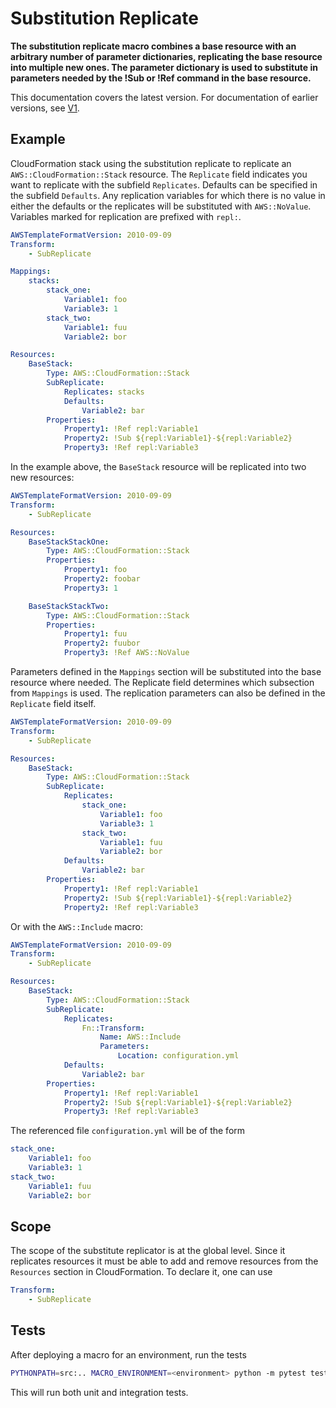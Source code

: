 # Substitution Replicate

__The substitution replicate macro combines a base resource with an arbitrary number of parameter dictionaries, replicating the base resource into multiple new ones. The parameter dictionary is used to substitute in parameters needed by the !Sub or !Ref command in the base resource.__

This documentation covers the latest version. For documentation of earlier versions, see [V1](./README-v1.md).

## Example

CloudFormation stack using the substitution replicate to replicate an `AWS::CloudFormation::Stack` resource. The `Replicate` field indicates you want to replicate with the subfield `Replicates`. Defaults can be specified in the subfield `Defaults`. Any replication variables for which there is no value in either the defaults or the replicates will be substituted with `AWS::NoValue`. Variables marked for replication are prefixed with `repl:`.

```yaml
AWSTemplateFormatVersion: 2010-09-09
Transform:
    - SubReplicate

Mappings:
    stacks:
        stack_one:
            Variable1: foo
            Variable3: 1
        stack_two:
            Variable1: fuu
            Variable2: bor

Resources:
    BaseStack:
        Type: AWS::CloudFormation::Stack
        SubReplicate:
            Replicates: stacks
            Defaults:
                Variable2: bar
        Properties:
            Property1: !Ref repl:Variable1
            Property2: !Sub ${repl:Variable1}-${repl:Variable2}
            Property3: !Ref repl:Variable3
```

In the example above, the `BaseStack` resource will be replicated into two new resources:

```yaml
AWSTemplateFormatVersion: 2010-09-09
Transform:
    - SubReplicate

Resources:
    BaseStackStackOne:
        Type: AWS::CloudFormation::Stack
        Properties:
            Property1: foo
            Property2: foobar
            Property3: 1

    BaseStackStackTwo:
        Type: AWS::CloudFormation::Stack
        Properties:
            Property1: fuu
            Property2: fuubor
            Property3: !Ref AWS::NoValue
```

Parameters defined in the `Mappings` section will be substituted into the base resource where needed. The Replicate field determines which subsection from `Mappings` is used. The replication parameters can also be defined in the `Replicate` field itself.

```yaml
AWSTemplateFormatVersion: 2010-09-09
Transform:
    - SubReplicate

Resources:
    BaseStack:
        Type: AWS::CloudFormation::Stack
        SubReplicate:
            Replicates:
                stack_one:
                    Variable1: foo
                    Variable3: 1
                stack_two:
                    Variable1: fuu
                    Variable2: bor
            Defaults:
                Variable2: bar
        Properties:
            Property1: !Ref repl:Variable1
            Property2: !Sub ${repl:Variable1}-${repl:Variable2}
            Property2: !Ref repl:Variable3
```
 Or with the `AWS::Include` macro:

```yaml
AWSTemplateFormatVersion: 2010-09-09
Transform:
    - SubReplicate

Resources:
    BaseStack:
        Type: AWS::CloudFormation::Stack
        SubReplicate:
            Replicates:
                Fn::Transform:
                    Name: AWS::Include
                    Parameters:
                        Location: configuration.yml
            Defaults:
                Variable2: bar
        Properties:
            Property1: !Ref repl:Variable1
            Property2: !Sub ${repl:Variable1}-${repl:Variable2}
            Property3: !Ref repl:Variable3
```

The referenced file `configuration.yml` will be of the form

```yaml
stack_one:
    Variable1: foo
    Variable3: 1
stack_two:
    Variable1: fuu
    Variable2: bor
```

## Scope

The scope of the substitute replicator is at the global level. Since it replicates resources it must be able to add and remove resources from the `Resources` section in CloudFormation. To declare it, one can use

```yml
Transform:
    - SubReplicate
```

## Tests

After deploying a macro for an environment, run the tests

```bash
PYTHONPATH=src:.. MACRO_ENVIRONMENT=<environment> python -m pytest tests
```

This will run both unit and integration tests.